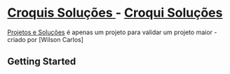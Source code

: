 # [Croquis Soluções ](croqui.github.io) - [Croqui Soluções](https://www.facebook.com/croquisprojetos/?ref=ts&fref=ts)

[Projetos e Soluções](https://www.facebook.com/croquisprojetos/?ref=ts&fref=ts) é apenas um projeto para validar um projeto maior - criado por [Wilson Carlos]

## Getting Started

